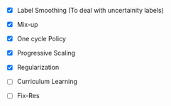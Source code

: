 
- [x] Label Smoothing (To deal with uncertainity labels)

- [x] Mix-up

- [x] One cycle Policy

- [x] Progressive Scaling

- [x] Regularization 

- [ ] Curriculum Learning

- [ ] Fix-Res
